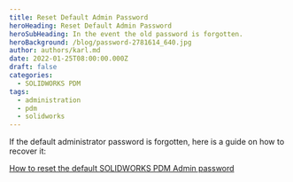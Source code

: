 ```yaml
---
title: Reset Default Admin Password
heroHeading: Reset Default Admin Password
heroSubHeading: In the event the old password is forgotten.
heroBackground: /blog/password-2781614_640.jpg
author: authors/karl.md
date: 2022-01-25T08:00:00.000Z
draft: false
categories:
  - SOLIDWORKS PDM
tags:
  - administration
  - pdm
  - solidworks
---
```


If the default administrator password is forgotten, here is a guide on how to recover it:

[How to reset the default SOLIDWORKS PDM Admin password](https://www.javelin-tech.com/blog/2018/07/reset-solidworks-pdm-vault-admin-password/)
